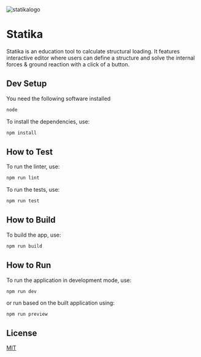 ![statikalogo](https://github.com/nandappputra/statika/assets/60767596/b92c517a-7f66-4883-82bf-041b046c2e4f)

# Statika

Statika is an education tool to calculate structural loading. It features interactive editor where users can define a structure and solve the internal forces & ground reaction with a click of a button.

## Dev Setup

You need the following software installed

```bash
node
```

To install the dependencies, use:

```bash
npm install
```

## How to Test

To run the linter, use:

```bash
npm run lint
```

To run the tests, use:
```bash
npm run test
```

## How to Build

To build the app, use:

```bash
npm run build
```

## How to Run

To run the application in development mode, use:

```bash
npm run dev
```

or run based on the built application using:

```
npm run preview
```

## License

[MIT](https://github.com/nandappputra/statika/blob/master/LICENSE)

